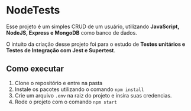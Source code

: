 # NodeTests

Esse projeto é um simples CRUD de um usuário, utilizando **JavaScript, NodeJS, Express e MongoDB** como banco de dados.

O intuito da criação desse projeto foi para o estudo de **Testes unitários e Testes de Integração com Jest e Supertest**.

## Como executar

1. Clone o repositório e entre na pasta
2. Instale os pacotes utilizando o comando `npm install`
3. Crie um arquivo `.env` na raiz do projeto e insira suas credencias.
4. Rode o projeto com o comando `npm start`
